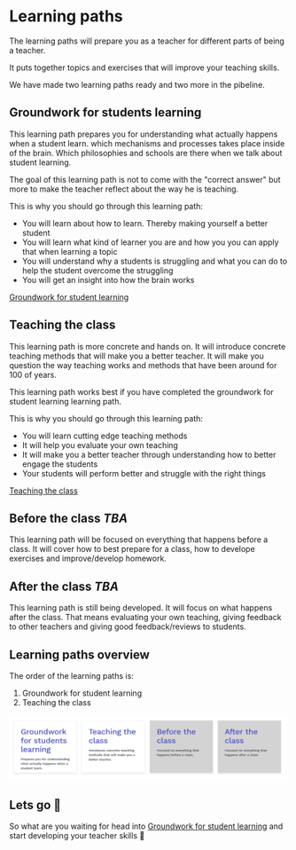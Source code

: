 # Learning paths

The learning paths will prepare you as a teacher for different parts of being a teacher. 

It puts together topics and exercises that will improve your teaching skills.

We have made two learning paths ready and two more in the pibeline.

## Groundwork for students learning

This learning path prepares you for understanding what actually happens when a student learn. which  mechanisms and processes takes place inside of the brain. Which philosophies and schools are there when we talk about student learning. 

The goal of this learning path is not to come with the "correct answer" but more to make the teacher reflect about the way he is teaching.

This is why you should go through this learning path:
- You will learn about how to learn. Thereby making yourself a better student
- You will learn what kind of learner you are and how you you can apply that when learning a topic
- You will understand why a students is struggling and what you can do to help the student overcome the struggling
- You will get an insight into how the brain works

[Groundwork for student learning](./groundwork-for-student-learning.md)

## Teaching the class

This learning path is more concrete and hands on. It will introduce concrete teaching methods that will make you a better teacher. It will make you question the way teaching works and methods that have been around for 100 of years. 

This learning path works best if you have completed the groundwork for student learning learning path. 

This is why you should go through this learning path:
- You will learn cutting edge teaching methods
- It will help you evaluate your own teaching
- It will make you a better teacher through understanding how to better engage the students
- Your students will perform better and struggle with the right things

[Teaching the class](./teaching-the-class.md)

## Before the class *TBA*

This learning path will be focused on everything that happens before a class. It will cover how to best prepare for a class, how to develope exercises and improve/develop homework. 

## After the class *TBA*

This learning path is still being developed. It will focus on what happens after the class. That means evaluating your own teaching, giving feedback to other teachers and giving good feedback/reviews to students. 

## Learning paths overview

The order of the learning paths is:
1. Groundwork for student learning
2. Teaching the class

![Learning paths](./../assets/learning-paths.PNG)

<!--

For making this image:https://www.hackyourfuture.net/

<div class="row align-items-center justify-content-around">
          <div class="col-md-4 mb-4 mb-md-0">
            <div class="card card-body shadow-sm h-100">
              <div class="display-4 text-primary mb-3" data-countup="" data-start="" data-end="200" data-duration="" data-decimal-places="" data-prefix="" data-separator="" data-grouping="" data-suffix="+" data-easing="">Groundwork for students learning</div>
              <div>Prepares you for understanding what actually happens when a student learn.</div>
            </div>
          </div>
          <div class="col-md-4 mb-4 mb-md-0">
            <div class="card card-body shadow-sm h-100">
              <div class="display-4 text-primary mb-3" data-countup="" data-start="" data-end="120" data-duration="" data-decimal-places="" data-prefix="" data-separator="" data-grouping="" data-suffix="+" data-easing="">Teaching the class</div>
              <div>Introduces concrete teaching methods that will make you a better teacher.</div>
            </div>
          </div>
          <div class="col-md-4 mb-4 mb-md-0" style="">
            <div class="card card-body shadow-sm h-100" style="background-color: lightgray;">
              <div class="display-4 text-primary mb-3" data-countup="" data-start="" data-end="85" data-duration="" data-decimal-places="" data-prefix="+" data-separator="" data-grouping="" data-suffix="%" data-easing="">Before the class</div>
              <div>Focused on everything that happens before a class.</div>
            </div>
          </div>
  <div class="col-md-4 mb-4 mb-md-0" style="">
            <div class="card card-body shadow-sm h-100" style="background-color: lightgray;">
              <div class="display-4 text-primary mb-3" data-countup="" data-start="" data-end="200" data-duration="" data-decimal-places="" data-prefix="" data-separator="" data-grouping="" data-suffix="+" data-easing="">After the class</div>
              <div>Focused on everything that happens after a class</div>
            </div>
          </div>
  
        </div>
-->

## Lets go 🎉

So what are you waiting for head into [Groundwork for student learning](./groundwork-for-student-learning.md) and start developing your teacher skills 🚀

